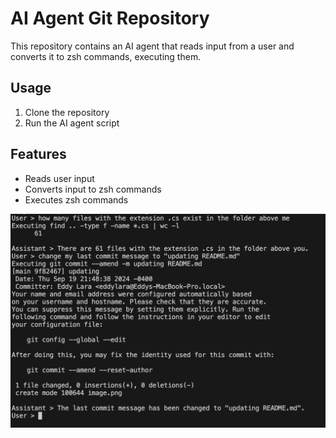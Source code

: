 # AI Agent Git Repository

This repository contains an AI agent that reads input from a user and converts it to zsh commands, executing them.

## Usage

1. Clone the repository
2. Run the AI agent script

## Features

- Reads user input
- Converts input to zsh commands
- Executes zsh commands

![alt text](image-1.png)
